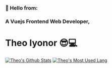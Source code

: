 ### 👋 Hello from:  
### A Vuejs Frontend Web Developer,
# Theo Iyonor 😎💻

[![Theo's Github Stats](https://github-readme-stats.vercel.app/api?username=symplytheo&show_icons=true&hide_title=true&bg_color=EADEAD)](https://github.com/symplytheo/github-readme-stats) [![Theo's Most Used Lang](https://github-readme-stats.vercel.app/api/top-langs?username=symplytheo&layout=compact)](https://github.com/symplytheo/github-readme-stats)
